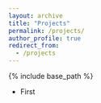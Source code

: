 ```yaml
---
layout: archive
title: "Projects"
permalink: /projects/
author_profile: true
redirect_from:
  - /projects
---
```


{% include base_path %}

* First
